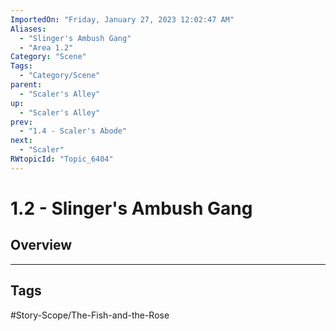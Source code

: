 ```yaml
---
ImportedOn: "Friday, January 27, 2023 12:02:47 AM"
Aliases:
  - "Slinger's Ambush Gang"
  - "Area 1.2"
Category: "Scene"
Tags:
  - "Category/Scene"
parent:
  - "Scaler's Alley"
up:
  - "Scaler's Alley"
prev:
  - "1.4 - Scaler's Abode"
next:
  - "Scaler"
RWtopicId: "Topic_6404"
---
```

# 1.2 - Slinger's Ambush Gang
## Overview

---
## Tags
#Story-Scope/The-Fish-and-the-Rose

